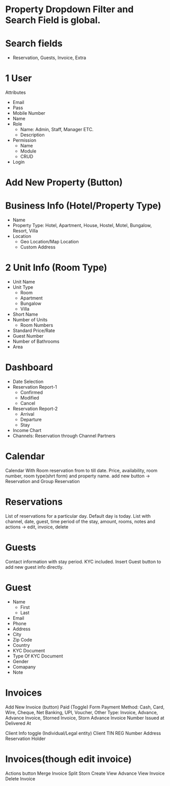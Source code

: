 # Property Dropdown Filter and Search Field is global.


# Search fields
* Reservation, Guests, Invoice, Extra

# 1 User
Attributes
* Email
* Pass
* Mobile Number
* Name
* Role
    * Name: Admin, Staff, Manager ETC.
    * Description     
* Permission
    * Name
    * Module
    * CRUD
* Login

# Add New Property (Button)
# Business Info (Hotel/Property Type)
* Name
* Property Type: Hotel, Apartment, House, Hostel, Motel, Bungalow, Resort, Villa
* Location
    * Geo Location/Map Location
    * Custom Address

# 2 Unit Info (Room Type)
* Unit Name
* Unit Type
    * Room
    * Apartment
    * Bungalow
    * Villa
* Short Name
* Number of Units 
    * Room Numbers
* Standard Price/Rate
* Guest Number
* Number of Bathrooms
* Area

# Dashboard
* Date Selection
* Reservation Report-1
    * Confirmed
    * Modified
    * Cancel
* Reservation Report-2
    * Arrival
    * Departure
    * Stay
* Income Chart
* Channels: Reservation through Channel Partners

# Calendar
Calendar With Room reservation from to till date. Price, availability, room number, room type(shrt form) and property name.
add new button -> Reservation and Group Reservation

# Reservations
List of reservations for a particular day. Default day is today.
List with channel, date, guest, time period of the stay, amount, rooms, notes and actions -> edit, invoice, delete

# Guests
Contact information with stay period. KYC included.
Insert Guest button to add new guest info directly.

# Guest
* Name
    * First
    * Last
* Email
* Phone
* Address
* City
* Zip Code
* Country
* KYC Document
* Type Of KYC Document
* Gender
* Comapany
* Note

# Invoices
Add New Invoice (button)
Paid (Toggle)
Form
    Payment Method: Cash, Card, Wire, Cheque, Net Banking, UPI, Voucher, Other
Type: Invoice, Advance, Advance Invoice, Storned Invoice, Storn Advance
Invoice Number
Issued at
Delivered At

Client Info 
    toggle (Individual/Legal entity)
    Client
    TIN
    REG Number
    Address
    Reservation Holder
    
# Invoices(though edit invoice)
Actions button
    Merge Invoice
    Split
    Storn
    Create
    View Advance
    View Invoice
    Delete Invoice
   
